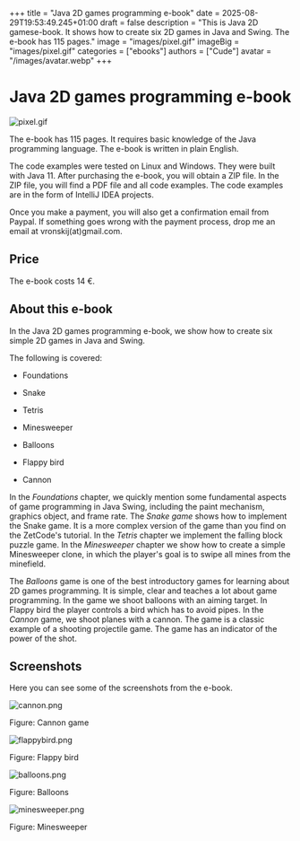 +++
title = "Java 2D games programming e-book"
date = 2025-08-29T19:53:49.245+01:00
draft = false
description = "This is Java 2D gamese-book. It shows how to create six 2D games in Java and Swing. The e-book has 115 pages."
image = "images/pixel.gif"
imageBig = "images/pixel.gif"
categories = ["ebooks"]
authors = ["Cude"]
avatar = "/images/avatar.webp"
+++

# Java 2D games programming e-book

![pixel.gif](images/pixel.gif)

The e-book has 115 pages. It requires basic knowledge of
the Java programming language. The e-book is written in plain English.

The code examples were tested on Linux and Windows. They were built with Java
11. After purchasing the e-book, you will obtain a ZIP file. In the ZIP file,
you will find a PDF file and all code examples. The code examples are in the
form of IntelliJ IDEA projects.

Once you make a payment, you will also get a confirmation email from Paypal. If
something goes wrong with the payment process, drop me an email at
vronskij(at)gmail.com.

## Price

The e-book costs 14 €.

## About this e-book

In the Java 2D games programming e-book, we show how to create six simple
2D games in Java and Swing.

The following is covered:

  - Foundations

  - Snake

  - Tetris

  - Minesweeper

  - Balloons

  - Flappy bird

  - Cannon

In the *Foundations* chapter, we quickly mention some fundamental
aspects of game programming in Java Swing, including the paint mechanism,
graphics object, and frame rate. The *Snake game* shows how to implement
the Snake game. It is a more complex version of the game than you find
on the ZetCode's tutorial. In the *Tetris* chapter we implement
the falling block puzzle game. In the *Minesweeper* chapter we show
how to create a simple Minesweeper clone, in which the player's goal is to
swipe all mines from the minefield.

The *Balloons* game is one of the best introductory games for learning
about 2D games programming. It is simple, clear and teaches a lot about game
programming. In the game we shoot balloons with an aiming target. In Flappy
bird
the player controls a bird which has to avoid pipes. In the *Cannon*
game, we shoot planes with a cannon. The game is a classic example of a shooting
projectile game. The game has an indicator of the power of the shot.

## Screenshots

Here you can see some of the screenshots from the e-book.

![cannon.png](images/cannon.png)

Figure: Cannon game

![flappybird.png](images/flappybird.png)

Figure: Flappy bird

![balloons.png](images/balloons.png)

Figure: Balloons

![minesweeper.png](images/minesweeper.png)

Figure: Minesweeper